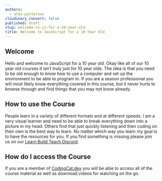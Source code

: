 ```yaml
---
authors:
  - alex-patterson
cloudinary_convert: false
published: draft
slug: welcome-to-js-for-a-10-year-old
title: Welcome to JavaScript for a 10 Year Old
---
```


## Welcome

Hello and welcome to JavaScript for a 10 year old. Okay like all of our 10 year old courses it isn’t truly just for 10 year olds. The idea is that you need to be old enough to know how to use a computer and set up the environment to be able to program in. If you are a season professional you will most likely know everything covered in this course, but it never hurts to browse through and find things that you may not know already.

## How to use the Course

People learn in a variety of different formats and at different speeds. I am a very visual learner and need to be able to break everything down into a picture in my head. Others find that just quickly listening and then coding on their own is the best way to learn. No matter which way you  learn my goal is to have the resources for you. If you find something is missing please join us on our [Learn Build Teach Discord](https://discord.gg/vM2bagU).

## How do I access the Course

If you are a member of [CodingCat.dev](http://CodingCat.dev) you will be able to access all of the course material as well as download videos for watching on the go.